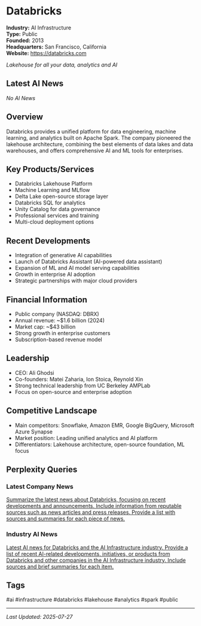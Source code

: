 # Databricks

**Industry:** AI Infrastructure  
**Type:** Public  
**Founded:** 2013  
**Headquarters:** San Francisco, California  
**Website:** https://databricks.com

*Lakehouse for all your data, analytics and AI*

## Latest AI News

*No AI News*

## Overview
Databricks provides a unified platform for data engineering, machine learning, and analytics built on Apache Spark. The company pioneered the lakehouse architecture, combining the best elements of data lakes and data warehouses, and offers comprehensive AI and ML tools for enterprises.

## Key Products/Services
- Databricks Lakehouse Platform
- Machine Learning and MLflow
- Delta Lake open-source storage layer
- Databricks SQL for analytics
- Unity Catalog for data governance
- Professional services and training
- Multi-cloud deployment options

## Recent Developments
- Integration of generative AI capabilities
- Launch of Databricks Assistant (AI-powered data assistant)
- Expansion of ML and AI model serving capabilities
- Growth in enterprise AI adoption
- Strategic partnerships with major cloud providers

## Financial Information
- Public company (NASDAQ: DBRX)
- Annual revenue: ~$1.6 billion (2024)
- Market cap: ~$43 billion
- Strong growth in enterprise customers
- Subscription-based revenue model

## Leadership
- CEO: Ali Ghodsi
- Co-founders: Matei Zaharia, Ion Stoica, Reynold Xin
- Strong technical leadership from UC Berkeley AMPLab
- Focus on open-source and enterprise adoption

## Competitive Landscape
- Main competitors: Snowflake, Amazon EMR, Google BigQuery, Microsoft Azure Synapse
- Market position: Leading unified analytics and AI platform
- Differentiators: Lakehouse architecture, open-source foundation, ML focus

## Perplexity Queries
### Latest Company News
[Summarize the latest news about Databricks, focusing on recent developments and announcements. Include information from reputable sources such as news articles and press releases. Provide a list with sources and summaries for each piece of news.](https://www.perplexity.ai/search/summarize-the-latest-news-about-databricks-focusing-on-recent-developments-and-announcements-include-information-from-reputable-sources-such-as-news-articles-and-press-releases-provide-a-list-with-sources-and-summaries-for-each-piece-of-news)

### Industry AI News
[Latest AI news for Databricks and the AI Infrastructure industry. Provide a list of recent AI-related developments, initiatives, or products from Databricks and other companies in the AI Infrastructure industry. Include sources and brief summaries for each item.](https://www.perplexity.ai/search/latest-ai-news-for-databricks-and-the-ai-infrastructure-industry-provide-a-list-of-recent-ai-related-developments-initiatives-or-products-from-databricks-and-other-companies-in-the-ai-infrastructure-industry-include-sources-and-brief-summaries-for-each-item)

## Tags
#ai #infrastructure #databricks #lakehouse #analytics #spark #public

---
*Last Updated: 2025-07-27*